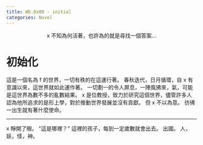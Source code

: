 ```yaml
---
title: WD.0x00 - initial
categories: Novel
---
```

<center>
    x 不知為何活著，也許為的就是尋找一個答案...
</center>

# 初始化

這是一個名為 f 的世界，一切有秩的在這運行著。
春秋迭代，日月循環，自 x 有意識以來，這世界就如此運作著。
一切劃一的令人屏息，一陣風拂來，氣，可能是這世界為數不多的亂數結果。
x 是位教授，致力於研究這個世界，儘管許多人認為他所追求的是形上學，對於推動世界發展並沒有貢獻。
但 x 不以為意。
彷彿一出生就有著什麼使命。

______

x 睜開了眼。
"這是哪裡？"
這裡的孩子，每到一定歲數就會出去。
出國。
人，妖，怪，神。
